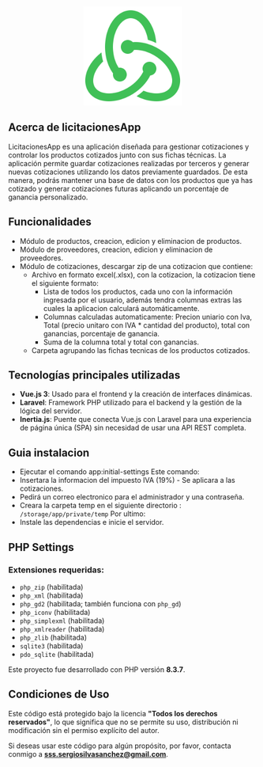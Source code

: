 <p align="center"><img src="./public/assets/logo-app-500x500.svg" width="200" alt="Laravel Logo"></p>

## Acerca de licitacionesApp

LicitacionesApp es una aplicación diseñada para gestionar cotizaciones y controlar los productos cotizados junto con sus fichas técnicas. La aplicación permite guardar cotizaciones realizadas por terceros y generar nuevas cotizaciones utilizando los datos previamente guardados. De esta manera, podrás mantener una base de datos con los productos que ya has cotizado y generar cotizaciones futuras aplicando un porcentaje de ganancia personalizado.

## Funcionalidades

- Módulo de productos, creacion, edicion y eliminacion de productos.
- Módulo de proveedores, creacion, edicion y eliminacion de proveedores.
- Módulo de cotizaciones, descargar zip de una cotizacion que contiene:
    - Archivo en formato excel(.xlsx), con la cotizacion, la cotizacion tiene el siguiente formato:
        - Lista de todos los productos, cada uno con la información ingresada por el usuario, además tendra columnas extras las cuales la aplicacion calculará automáticamente.
        - Columnas calculadas automaticamente: Precion uniario con Iva, Total (precio unitaro con IVA * cantidad del producto), total con ganancias, porcentaje de ganancia.
        - Suma de la columna total y total con ganancias.
    - Carpeta agrupando las fichas tecnicas de los productos cotizados. 

## Tecnologías principales utilizadas

- **Vue.js 3**: Usado para el frontend y la creación de interfaces dinámicas.
- **Laravel**: Framework PHP utilizado para el backend y la gestión de la lógica del servidor.
- **Inertia.js**: Puente que conecta Vue.js con Laravel para una experiencia de página única (SPA) sin necesidad de usar una API REST completa.

## Guia instalacion

- Ejecutar el comando app:initial-settings
  Este comando:
- Insertara la informacion del impuesto IVA (19%) - Se aplicara a las cotizaciones.
- Pedirá un correo electronico para el administrador y una contraseña.
- Creara la carpeta temp en el siguiente directorio : `/storage/app/private/temp`
  Por ultimo:
- Instale las dependencias e inicie el servidor.

## PHP Settings

### Extensiones requeridas:

- `php_zip` (habilitada)
- `php_xml` (habilitada)
- `php_gd2` (habilitada; también funciona con `php_gd`)
- `php_iconv` (habilitada)
- `php_simplexml` (habilitada)
- `php_xmlreader` (habilitada)
- `php_zlib` (habilitada)
- `sqlite3` (habilitada)
- `pdo_sqlite` (habilitada)

Este proyecto fue desarrollado con PHP versión **8.3.7**.

## Condiciones de Uso

Este código está protegido bajo la licencia **"Todos los derechos reservados"**, lo que significa que no se permite su uso, distribución ni modificación sin el permiso explícito del autor. 

Si deseas usar este código para algún propósito, por favor, contacta conmigo a **sss.sergiosilvasanchez@gmail.com**.
